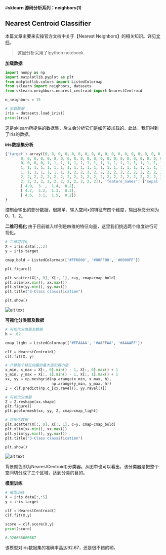 #**sklearn 源码分析系列：neighbors(1)**

## **Nearest Centroid Classifier**
本篇文章主要来实操官方文档中关于【Nearest Neighbors】的相关知识。详见[文档][1]。

>这里分析采用了Ipython notebook.

**加载数据**
```python
import numpy as np
import matplotlib.pyplot as plt
from matplotlib.colors import ListedColormap
from sklearn import neighbors, datasets
from sklearn.neighbors.nearest_centroid import NearestCentroid

n_neighbors = 15

# 加载数据
iris = datasets.load_iris()
print(iris)
```

这是sklearn所提供的数据集，后文会分析它们是如何被加载的。此处，我们得到了iris的数据。

**iris数据集分析**
```python
{'target': array([0, 0, 0, 0, 0, 0, 0, 0, 0, 0, 0, 0, 0, 0, 0, 0, 0, 0, 0, 0, 0, 0, 0,
       0, 0, 0, 0, 0, 0, 0, 0, 0, 0, 0, 0, 0, 0, 0, 0, 0, 0, 0, 0, 0, 0, 0,
       0, 0, 0, 0, 1, 1, 1, 1, 1, 1, 1, 1, 1, 1, 1, 1, 1, 1, 1, 1, 1, 1, 1,
       1, 1, 1, 1, 1, 1, 1, 1, 1, 1, 1, 1, 1, 1, 1, 1, 1, 1, 1, 1, 1, 1, 1,
       1, 1, 1, 1, 1, 1, 1, 1, 2, 2, 2, 2, 2, 2, 2, 2, 2, 2, 2, 2, 2, 2, 2,
       2, 2, 2, 2, 2, 2, 2, 2, 2, 2, 2, 2, 2, 2, 2, 2, 2, 2, 2, 2, 2, 2, 2,
       2, 2, 2, 2, 2, 2, 2, 2, 2, 2, 2, 2]), 'feature_names': ['sepal length (cm)', 'sepal width (cm)', 'petal length (cm)', 'petal width (cm)'], 'data': array([[ 5.1,  3.5,  1.4,  0.2],
       [ 4.9,  3. ,  1.4,  0.2],
       [ 4.7,  3.2,  1.3,  0.2],
       [ 4.6,  3.1,  1.5,  0.2])
}
```
控制台输出的部分数据，很简单，输入空间x的特征有四个维度，输出标签分别为0，1，2。

**二维可视化**
由于目前输入样例是四维的特征向量，这里我们挑选两个维度进行可视化。

```python
# 二维可视化
X = iris.data[:,:2]
y = iris.target

cmap_bold = ListedColormap(['#FF0000', '#00FF00', '#0000FF'])

plt.figure()

plt.scatter(X[:, 0], X[:, 1], c=y, cmap=cmap_bold)
plt.xlim(xx.min(), xx.max())
plt.ylim(yy.min(), yy.max())
plt.title("3-Class classification")

plt.show()
```

![alt text](http://img.blog.csdn.net/20170313152313653?watermark/2/text/aHR0cDovL2Jsb2cuY3Nkbi5uZXQvdTAxNDY4ODE0NQ==/font/5a6L5L2T/fontsize/400/fill/I0JBQkFCMA==/dissolve/70/gravity/SouthEast)


**可视化分类器及数据**
```python
# 可视化分类器及数据
h = .02

cmap_light = ListedColormap(['#FFAAAA', '#AAFFAA', '#AAAAFF'])

clf = NearestCentroid()
clf.fit(X, y)

# 计算每个特征向量的最大值和最小值
x_min, x_max = X[:, 0].min() - 1, X[:, 0].max() + 1
y_min, y_max = X[:, 1].min() - 1, X[:, 1].max() + 1
xx, yy = np.meshgrid(np.arange(x_min, x_max, h),
                     np.arange(y_min, y_max, h))
Z = clf.predict(np.c_[xx.ravel(), yy.ravel()])

# 可视化分类器
Z = Z.reshape(xx.shape)
plt.figure()
plt.pcolormesh(xx, yy, Z, cmap=cmap_light)

# 可视化数据
plt.scatter(X[:, 0], X[:, 1], c=y, cmap=cmap_bold)
plt.xlim(xx.min(), xx.max())
plt.ylim(yy.min(), yy.max())
plt.title("3-Class classification")

plt.show()
```

![alt text](http://img.blog.csdn.net/20170313152727312?watermark/2/text/aHR0cDovL2Jsb2cuY3Nkbi5uZXQvdTAxNDY4ODE0NQ==/font/5a6L5L2T/fontsize/400/fill/I0JBQkFCMA==/dissolve/70/gravity/SouthEast)

背景颜色即为NearestCentroid()分类器。从图中也可以看出，该分类器是把整个空间切分成了三个区域，达到分类的目的。

**模型训练**
```python
# 模型训练
X = iris.data[:,:5]
y = iris.target

clf = NearestCentroid()
clf.fit(X,y)

score = clf.score(X,y)
print(score)

0.926666666667
```
该模型对iris数据集的准确率高达92.67，还是很不错的哟。


[1]:http://scikit-learn.org/stable/modules/neighbors.html
